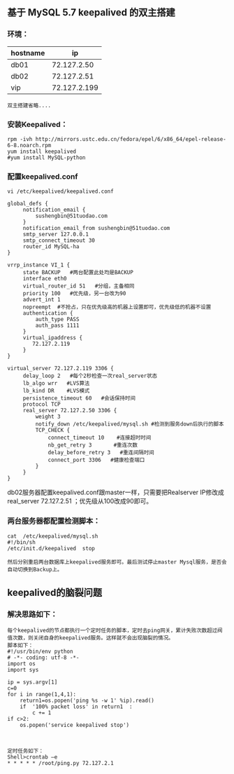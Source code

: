 ## 基于  MySQL 5.7  keepalived  的双主搭建
   
### 环境：


hostname | ip
---|---
 db01 | 72.127.2.50	
 db02 |  72.127.2.51
 vip  | 72.127.2.199

    双主搭建省略....

### 安装Keepalived：
    
    rpm -ivh http://mirrors.ustc.edu.cn/fedora/epel/6/x86_64/epel-release-6-8.noarch.rpm
    yum install keepalived
    #yum install MySQL-python


### 配置keepalived.conf
    vi /etc/keepalived/keepalived.conf
    
    global_defs {    
         notification_email {    
             sushengbin@51tuodao.com  
         }    
         notification_email_from sushengbin@51tuodao.com    
         smtp_server 127.0.0.1    
         smtp_connect_timeout 30    
         router_id MySQL-ha    
    }    
       
    vrrp_instance VI_1 {    
         state BACKUP   #两台配置此处均是BACKUP    
         interface eth0    
         virtual_router_id 51   #分组，主备相同  
         priority 100   #优先级，另一台改为90    
         advert_int 1    
         nopreempt  #不抢占，只在优先级高的机器上设置即可，优先级低的机器不设置    
         authentication {    
             auth_type PASS    
             auth_pass 1111    
         }    
         virtual_ipaddress {    
            72.127.2.119 
         }    
    }    
       
    virtual_server 72.127.2.119 3306 {    
         delay_loop 2   #每个2秒检查一次real_server状态    
         lb_algo wrr   #LVS算法    
         lb_kind DR    #LVS模式    
         persistence_timeout 60   #会话保持时间    
         protocol TCP    
         real_server 72.127.2.50 3306 {    
             weight 3    
             notify_down /etc/keepalived/mysql.sh #检测到服务down后执行的脚本    
             TCP_CHECK {    
                 connect_timeout 10    #连接超时时间    
                 nb_get_retry 3       #重连次数    
                 delay_before_retry 3   #重连间隔时间    
                 connect_port 3306   #健康检查端口  
             }  
         }    
    }


db02服务器配置keepalived.conf跟master一样，只需要把Realserver IP修改成real_server 72.127.2.51 ；优先级从100改成90即可。

### 两台服务器都配置检测脚本：
    cat  /etc/keepalived/mysql.sh
    #!/bin/sh    
    /etc/init.d/keepalived  stop

    然后分别重启两台数据库上keepalived服务即可。最后测试停止master Mysql服务，是否会自动切换到Backup上。



## keepalived的脑裂问题
### 解决思路如下：
    每个keepalived的节点都执行一个定时任务的脚本，定时去ping网关，累计失败次数超过阀值次数，则关闭自身的keepalived服务。这样就不会出现脑裂的情况。
    脚本如下：
    #!/usr/bin/env python
    # -*- coding: utf-8 -*-
    import os
    import sys
    
    ip = sys.argv[1]
    c=0
    for i in range(1,4,1):
        return1=os.popen('ping %s -w 1' %ip).read()
        if  '100% packet loss' in return1  :
            c += 1
    if c>2:
        os.popen('service keepalived stop')
    
    
    
    定时任务如下：
    Shell>crontab –e
    * * * * * /root/ping.py 72.127.2.1
